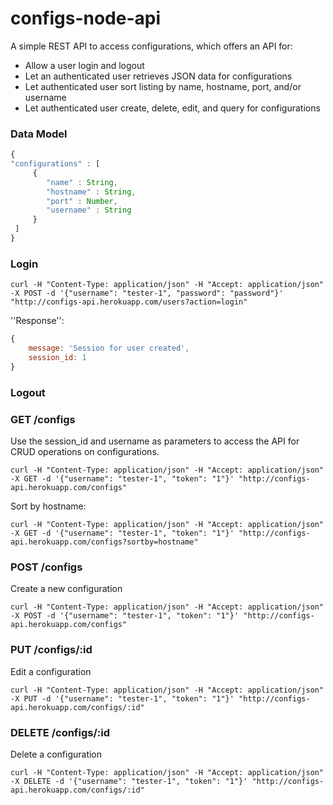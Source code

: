 configs-node-api
================

A simple REST API to access configurations, which offers an API for:

 * Allow a user login and logout
 * Let an authenticated user retrieves JSON data for configurations
 * Let authenticated user sort listing by name, hostname, port, and/or username
 * Let authenticated user create, delete, edit, and query for configurations

### Data Model
```javascript
{
"configurations" : [
     {
        "name" : String,
        "hostname" : String,
        "port" : Number,
        "username" : String
     }
 ]
}
```

### Login

```
curl -H "Content-Type: application/json" -H "Accept: application/json" -X POST -d '{"username": "tester-1", "password": "password"}' "http://configs-api.herokuapp.com/users?action=login"
```

''Response'':
```javascript
{
    message: 'Session for user created',
    session_id: 1
}
```

### Logout

### GET /configs

Use the session_id and username as parameters to access the API for CRUD operations on configurations.

```
curl -H "Content-Type: application/json" -H "Accept: application/json" -X GET -d '{"username": "tester-1", "token": "1"}' "http://configs-api.herokuapp.com/configs"
```

Sort by hostname:

```
curl -H "Content-Type: application/json" -H "Accept: application/json" -X GET -d '{"username": "tester-1", "token": "1"}' "http://configs-api.herokuapp.com/configs?sortby=hostname"
```

### POST /configs

Create a new configuration

```
curl -H "Content-Type: application/json" -H "Accept: application/json" -X POST -d '{"username": "tester-1", "token": "1"}' "http://configs-api.herokuapp.com/configs"
```

### PUT /configs/:id

Edit a configuration

```
curl -H "Content-Type: application/json" -H "Accept: application/json" -X PUT -d '{"username": "tester-1", "token": "1"}' "http://configs-api.herokuapp.com/configs/:id"
```

### DELETE /configs/:id

Delete a configuration

```
curl -H "Content-Type: application/json" -H "Accept: application/json" -X DELETE -d '{"username": "tester-1", "token": "1"}' "http://configs-api.herokuapp.com/configs/:id"
```
